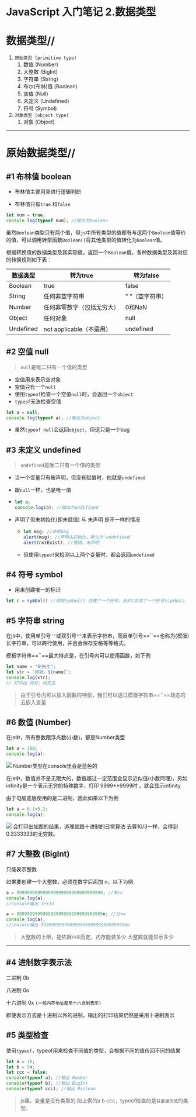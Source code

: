 # JavaScript 入门笔记 2.数据类型

# 数据类型//

1. `原始类型 (primitive type)`
   1. 数值 (Number)
   2. 大整数 (BigInt)
   3. 字符串 (String)
   4. 布尔(布林)值 (Boolean)
   5. 空值 (Null)
   6. 未定义 (Undefined)
   7. 符号 (Symbol)
2. `对象类型 (object type)`
   1. 对象 (Object)

***

# 原始数据类型//

## #1 布林值 boolean

- 布林值主要用来进行逻辑判断

- 布林值只有`true` 和`false `

```js
let num = true;
console.log(typeof num); //输出为boolean
```

虽然`Boolean`类型只有两个值，但`js`中所有类型的值都有与这两个`Boolean`值等价的值，可以调用转型函数`Boolean()`将其他类型的值转化为`Boolean`值。

根据转换值的数据类型及其实际值，返回一个`Boolean`值。各种数据类型及其对应的转换规则如下表：

<table>
<thead>
<tr>
<th>数据类型</th>
<th>转为true</th>
<th>转为false</th>
</tr>
</thead>
<tbody>
<tr>
<td>Boolean</td>
<td>true</td>
<td>false</td>
</tr>
<tr>
<td>String</td>
<td>任何非空字符串</td>
<td>" "（空字符串）</td>
</tr>
<tr>
<td>Number</td>
<td>任何非零数字（包括无穷大）</td>
<td>0和NaN</td>
</tr>
<tr>
<td>Object</td>
<td>任何对象</td>
<td>null</td>
</tr>
<tr>
<td>Undefined</td>
<td>not applicable（不适用）</td>
<td>undefined</td>
</tr>
</tbody>
</table>

## #2 空值 null

> `null`是唯二只有一个值的类型

- 空值用来表示空对象
- 空值只有一个`null`
- 使用`typeof`检查一个空值`null`时，会返回一个`object`
- `typeof`无法检查空值

```js
let a = null;
console.log(typeof a); //输出为object
```

- 虽然`typeof null`会返回`object`，但这只是一个bug

## #3 未定义 undefined

> `undefined`是唯二只有一个值的类型

- 当一个变量只有被声明，但没有赋值时，他就是`undefined`
- 跟`null`一样，也是唯一值

- ```js
  let a;
  console.log(a); //输出为undefined
  ```

- 声明了但未初始化(即未赋值) 与 未声明 是不一样的情况

  - ```js
    let msg; //声明msg
    alert(msg); //声明未初始化，默认为'undefined'
    alert(notExist); //报错，未声明
    ```

  - 但使用`typeof`来检测以上两个变量时，都会返回`undefined`

## #4 符号 symbol

- 用来创建唯一的标识

```js
let c = symbol() //调用symbol() 创建了一个符号，此时c变成了一个符号(symbol)
```

## #5 字符串 string

在js中，使用单引号`''`或双引号`""`来表示字符串，而反单引号==``==也称为(模版)长字符串，可以跨行使用，并且会保存空格等等格式。

模板字符串==``==最大特点是，在引号内可以使用函数，如下例

```js
let name = "树先生";
let str = `你好，${name}`;
console.log(str);
// 打印出 你好，树先生
```

> 由于引号内可以放入函数的特型，我们可以透过模版字符串==``==动态的去嵌入变量

## #6 数值 (Number)

在js中，所有整数跟浮点数(小数)，都是Number类型

```js
let a = 100;
console.log(a);
```

<img align=left src="https://raw.githubusercontent.com/syuanc19/picbed/main/2022/12/upgit_20221215_1671037723.png">

Number类型在console里会是蓝色的

在js中，数值并不是无限大的，数值超过一定范围会显示近似值(小数同理)，另如infinity是一个表示无穷的特殊数字，打印 9999**9999时 ，就会显示infinity



由于电脑底层使用的是二进制，因此如果以下为例

```js
let a = 0.1+0.2;
console.log(a);
```

<img align=left src="https://raw.githubusercontent.com/syuanc19/picbed/main/2022/12/upgit_20221215_1671038137.png">

会打印出如图的结果，道理就跟十进制的日常算法 去算10/3一样，会得到0.3333333的无穷数。

## #7 大整数 (BigInt)

只能表示整数

如果要创建一个大整数，必须在数字后面加 n，以下为例

```js
a = 999999999999999999999999999999999; //未+n
console.log(a);
//console输出 1e+33
```

```js
a = 999999999999999999999999999999999n; //已+n
console.log(a);
//console输出 999999999999999999999999999999999n
```

> 大整数的上限，是依据`内存`而定，内存能装多少 大整数就能显示多少





***

## #4 进制数字表示法

二进制 0b

八进制 0o

十六进制 0x `(一般内存地址都用十六进制表示)`

即使表示方式是十进制以外的进制，输出的打印结果仍然是采用十进制表示

## #5 类型检查

使用`typeof`，typeof用来检查不同值的类型，会根据不同的值传回不同的结果

```js
let a = 10;
let b = 5n;
let ccc = false;
console(typeof a); //输出 Number
console(typeof b); //输出 BigInt
console(typeof ccc); //输出 Boolean
```

> js里，变量是没有类型的 如上例的a b ccc，typeof检查的是`变量里的值`的类型。
